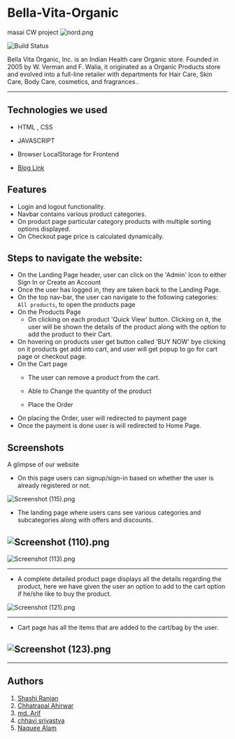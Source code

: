 # Bella-Vita-Organic
masai CW project
![nord.png](https://cdn.shopify.com/s/files/1/0054/6665/2718/files/bvo-updated-logo-2.png?v=1624107079)

![Build Status](https://cdn.hashnode.com/res/hashnode/image/upload/v1639927185177/diTNoIr4q.png?w=1600&h=840&fit=crop&crop=entropy&auto=compress)

Bella Vita Organic, Inc. is an Indian Health care Organic store. Founded in 2005 by W. Verman and F. Walia, it originated as a Organic Products store and evolved into a full-line retailer with departments for Hair Care, Skin Care, Body Care, cosmetics, and fragrances..

---


## Technologies we used
<!-- <hr> -->
- HTML , CSS
- JAVASCRIPT
- Browser LocalStorage for Frontend

- [Blog Link](https://medium.com/@sichhavi48/bella-vita-organic-website-clone-81fb2834a1f)


## Features 
<!-- --- -->
- Login and logout functionality.
- Navbar contains various product categories.
- On product page particular category products with multiple sorting options displayed.
- On Checkout page price is calculated dynamically.

## Steps to navigate the website:
<!-- <hr> -->
- On the Landing Page header, user can click on the 'Admin' Icon to either Sign In or Create an Account
- Once the user has logged in, they are taken back to the Landing Page.
- On the top nav-bar, the user can navigate to the following categories: `All products`, to open the products page
- On the Products Page 
  - On clicking on each product 'Quick View' button. Clicking on it, the user will be shown the details of the product along with the option to add the product to their Cart.
- On hovering on products user get button called 'BUY NOW' bye clicking on it products get add into cart, and user will get popup to go for cart page or checkout page.
- On the Cart page
  - The user can remove a product from the cart.
  - Able to Change the quantity of the product

  - Place the Order
- On placing the Order, user will redirected to payment page
- Once the payment is done user is will redirected to Home Page.
  

## Screenshots
<!-- --- -->
A glimpse of our website

- On this page users can signup/sign-in based on whether the user is already registered or not.

![Screenshot (115).png](https://cdn.hashnode.com/res/hashnode/image/upload/v1643862334980/Tc8N1bH7l.png)
- The landing page where users cans see various categories and subcategories along with offers and discounts.


![Screenshot (110).png](	https://cdn.hashnode.com/res/hashnode/image/upload/v1639927185177/diTNoIr4q.png?auto=compress)
---


![Screenshot (113).png](https://cdn.hashnode.com/res/hashnode/image/upload/v1639927362366/9XZqQtnu_.png?auto=compress)


	
---
- A complete detailed product page displays all the details regarding the product, here we have given the user an option to add to the cart option if he/she like to buy the product.


![Screenshot (121).png](https://cdn.hashnode.com/res/hashnode/image/upload/v1642939092811/M3Pjd5mt-.png?auto=compress)

---
- Cart page has all the items that are added to the cart/bag by the user.

![Screenshot (123).png](https://cdn.hashnode.com/res/hashnode/image/upload/v1639929128790/wHpCOmGOu.png?auto=compress)
---

---


## Authors

  1. [Shashi Ranjan](https://github.com/Sranjan4321) 
  2. [Chhatrapal Ahirwar](https://github.com/Chhattoo25) 
  3. [md. Arif](https://github.com/arif841236/arif841236) 
  4. [chhavi srivastva](https://github.com/chhavi48)
  5. [Naquee Alam](https://github.com/Naquee)


